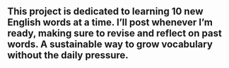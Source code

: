 This project is dedicated to learning 10 new English words at a time. I’ll post whenever I’m ready, making sure to revise and reflect on past words. A sustainable way to grow vocabulary without the daily pressure.
----------------------

